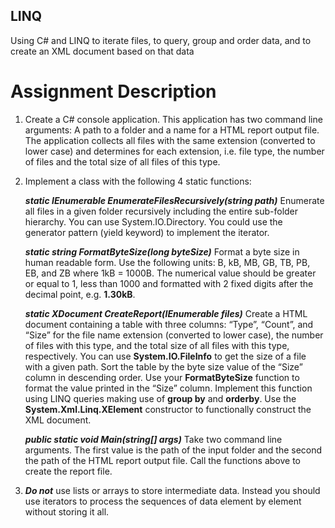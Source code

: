 ## LINQ
Using C# and LINQ to iterate files, to query, group and order data, and to create an XML document based on that data

# Assignment Description
1. Create a C# console application.
This application has two command line arguments: A path to a folder and a name for a
HTML report output file. The application collects all files with the same extension (converted
to lower case) and determines for each extension, i.e. file type, the number of files and the
total size of all files of this type.

2. Implement a class with the following 4 static functions:

	***static IEnumerable<string> EnumerateFilesRecursively(string path)***
	Enumerate all files in a given folder recursively including the entire sub-folder hierarchy. You can use System.IO.Directory. You could use the generator pattern (yield keyword) to implement the iterator.

	***static string FormatByteSize(long byteSize)***
Format a byte size in human readable form. Use the following units: B, kB, MB, GB, TB, PB,
EB, and ZB where 1kB = 1000B. The numerical value should be greater or equal to 1, less
than 1000 and formatted with 2 fixed digits after the decimal point, e.g. **1.30kB**.

	***static XDocument CreateReport(IEnumerable<string> files)***
	Create a HTML document containing a table with three columns: “Type”, “Count”, and “Size” for the file name extension (converted to lower case), the number of files with this type, and the total size of all files with this type, respectively. You can use **System.IO.FileInfo** to get the size of a file with a given path. Sort the table by the byte size value of the “Size” column in descending order. Use your **FormatByteSize** function to format the value printed in the “Size” column. Implement this function using LINQ queries making use of **group by** and **orderby**. Use the **System.Xml.Linq.XElement** constructor to functionally construct the XML document.
  
	***public static void Main(string[] args)***
Take two command line arguments. The first value is the path of the input folder and the second the path of the HTML report output file. Call the functions above to create the report file.
  
3. ***Do not*** use lists or arrays to store intermediate data.  Instead you should use iterators to
process the sequences of data element by element without storing it all.
